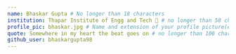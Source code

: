 ```yaml
---
name: Bhaskar Gupta # No longer than 18 characters
institution: Thapar Institute of Engg and Tech 🚩 # no longer than 58 characters
profile_pic: bhaskar.jpg # Name and extension of your profile picture(ex. mona.png)
quote: Somewhere in my heart the beat goes on # no longer than 100 characters
github_user: bhaskargupta98
---
```

